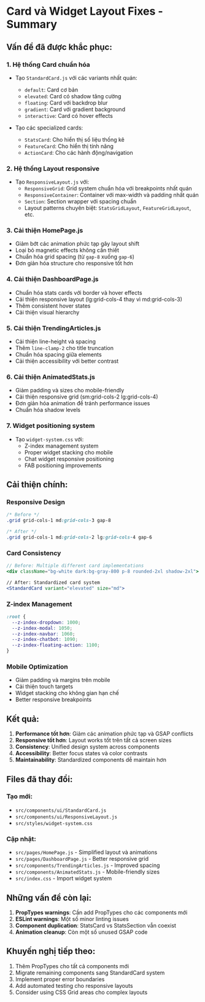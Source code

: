 # Card và Widget Layout Fixes - Summary

## Vấn đề đã được khắc phục:

### 1. **Hệ thống Card chuẩn hóa**
- Tạo `StandardCard.js` với các variants nhất quán:
  - `default`: Card cơ bản
  - `elevated`: Card có shadow tăng cường
  - `floating`: Card với backdrop blur
  - `gradient`: Card với gradient background
  - `interactive`: Card có hover effects

- Tạo các specialized cards:
  - `StatsCard`: Cho hiển thị số liệu thống kê
  - `FeatureCard`: Cho hiển thị tính năng
  - `ActionCard`: Cho các hành động/navigation

### 2. **Hệ thống Layout responsive**
- Tạo `ResponsiveLayout.js` với:
  - `ResponsiveGrid`: Grid system chuẩn hóa với breakpoints nhất quán
  - `ResponsiveContainer`: Container với max-width và padding nhất quán
  - `Section`: Section wrapper với spacing chuẩn
  - Layout patterns chuyên biệt: `StatsGridLayout`, `FeatureGridLayout`, etc.

### 3. **Cải thiện HomePage.js**
- Giảm bớt các animation phức tạp gây layout shift
- Loại bỏ magnetic effects không cần thiết
- Chuẩn hóa grid spacing (từ `gap-8` xuống `gap-6`)
- Đơn giản hóa structure cho responsive tốt hơn

### 4. **Cải thiện DashboardPage.js**
- Chuẩn hóa stats cards với border và hover effects
- Cải thiện responsive layout (lg:grid-cols-4 thay vì md:grid-cols-3)
- Thêm consistent hover states
- Cải thiện visual hierarchy

### 5. **Cải thiện TrendingArticles.js**
- Cải thiện line-height và spacing
- Thêm `line-clamp-2` cho title truncation
- Chuẩn hóa spacing giữa elements
- Cải thiện accessibility với better contrast

### 6. **Cải thiện AnimatedStats.js**
- Giảm padding và sizes cho mobile-friendly
- Cải thiện responsive grid (sm:grid-cols-2 lg:grid-cols-4)
- Đơn giản hóa animation để tránh performance issues
- Chuẩn hóa shadow levels

### 7. **Widget positioning system**
- Tạo `widget-system.css` với:
  - Z-index management system
  - Proper widget stacking cho mobile
  - Chat widget responsive positioning
  - FAB positioning improvements

## Cải thiện chính:

### **Responsive Design**
```css
/* Before */
.grid grid-cols-1 md:grid-cols-3 gap-8

/* After */
.grid grid-cols-1 md:grid-cols-2 lg:grid-cols-4 gap-6
```

### **Card Consistency**
```jsx
// Before: Multiple different card implementations
<div className="bg-white dark:bg-gray-800 p-8 rounded-2xl shadow-2xl">

// After: Standardized card system
<StandardCard variant="elevated" size="md">
```

### **Z-index Management**
```css
:root {
  --z-index-dropdown: 1000;
  --z-index-modal: 1050;
  --z-index-navbar: 1060;
  --z-index-chatbot: 1090;
  --z-index-floating-action: 1100;
}
```

### **Mobile Optimization**
- Giảm padding và margins trên mobile
- Cải thiện touch targets
- Widget stacking cho không gian hạn chế
- Better responsive breakpoints

## Kết quả:

1. **Performance tốt hơn**: Giảm các animation phức tạp và GSAP conflicts
2. **Responsive tốt hơn**: Layout works tốt trên tất cả screen sizes
3. **Consistency**: Unified design system across components
4. **Accessibility**: Better focus states và color contrasts
5. **Maintainability**: Standardized components dễ maintain hơn

## Files đã thay đổi:

### Tạo mới:
- `src/components/ui/StandardCard.js`
- `src/components/ui/ResponsiveLayout.js`
- `src/styles/widget-system.css`

### Cập nhật:
- `src/pages/HomePage.js` - Simplified layout và animations
- `src/pages/DashboardPage.js` - Better responsive grid
- `src/components/TrendingArticles.js` - Improved spacing
- `src/components/AnimatedStats.js` - Mobile-friendly sizes
- `src/index.css` - Import widget system

## Những vấn đề còn lại:

1. **PropTypes warnings**: Cần add PropTypes cho các components mới
2. **ESLint warnings**: Một số minor linting issues
3. **Component duplication**: StatsCard vs StatsSection vẫn coexist
4. **Animation cleanup**: Còn một số unused GSAP code

## Khuyến nghị tiếp theo:

1. Thêm PropTypes cho tất cả components mới
2. Migrate remaining components sang StandardCard system
3. Implement proper error boundaries
4. Add automated testing cho responsive layouts
5. Consider using CSS Grid areas cho complex layouts
